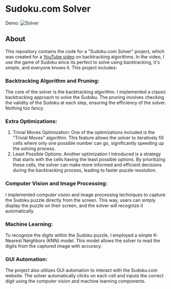 # Sudoku.com Solver
Demo:
![Solver](https://github.com/santifiorino/sudoku.com-solver/assets/94584235/c4301548-578c-47cf-b46a-dfaa9382fab8)
## About
This repository contains the code for a "Sudoku.com Solver" project, which was created for a <a href="[https://youtu.be/gC85en0Vmh4](https://youtu.be/-bjTb0o6EAQ)">YouTube video</a> on backtracking algorithms. In the video, I use the game of Sudoku since its perfect to solve using backtracking, it's simple, and everyone knows it. This project includes:
### Backtracking Algorithm and Pruning:
The core of the solver is the backtracking algorithm. I implemented a classic backtracking approach to solve the Sudoku. The pruning involves checking the validity of the Sudoku at each step, ensuring the efficiency of the solver. Nothing too fancy.
### Extra Optimizations:
1. Trivial Moves Optimization: One of the optimizations included is the "Trivial Moves" algorithm. This feature allows the solver to iteratively fill cells where only one possible number can go, significantly speeding up the solving process.
2. Least Possible Options: Another optimization I introduced is a strategy that starts with the cells having the least possible options. By prioritizing these cells, the solver can make more informed and efficient decisions during the backtracking process, leading to faster puzzle resolution.
### Computer Vision and Image Processing:
I implemented computer vision and image processing techniques to capture the Sudoku puzzle directly from the screen. This way, users can simply display the puzzle on their screen, and the solver will recognize it automatically.
### Machine Learning:
To recognize the digits within the Sudoku puzzle, I employed a simple K-Nearest Neighbors (KNN) model. This model allows the solver to read the digits from the captured image with accuracy.
### GUI Automation:
The project also utilizes GUI automation to interact with the Sudoku.com website. The solver automatically clicks on each cell and inputs the correct digit using the computer vision and machine learning components.
